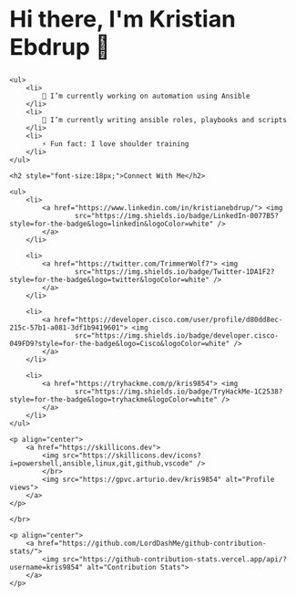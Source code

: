 <!DOCTYPE html>
<html>

<head>
	<title>ReadMe Information</title>
</head>

<body>
	<h1 style="font-size:40px;">Hi there, I'm Kristian Ebdrup 👋</h1>

	<ul>
		<li>
			🔭 I’m currently working on automation using Ansible
		</li>
		<li>
			🌱 I’m currently writing ansible roles, playbooks and scripts
		</li>
		<li>
			⚡ Fun fact: I love shoulder training
		</li>
	</ul>

	<h2 style="font-size:18px;">Connect With Me</h2>

	<ul>
		<li>
			<a href="https://www.linkedin.com/in/kristianebdrup/"> <img
					src="https://img.shields.io/badge/LinkedIn-0077B5?style=for-the-badge&logo=linkedin&logoColor=white" />
			</a>
		</li>

		<li>
			<a href="https://twitter.com/TrimmerWolf7"> <img
					src="https://img.shields.io/badge/Twitter-1DA1F2?style=for-the-badge&logo=twitter&logoColor=white" />
			</a>
		</li>

		<li>
			<a href="https://developer.cisco.com/user/profile/d80dd8ec-215c-57b1-a081-3df1b9419601"> <img
					src="https://img.shields.io/badge/developer.cisco-049FD9?style=for-the-badge&logo=Cisco&logoColor=white" />
			</a>
		</li>

		<li>
			<a href="https://tryhackme.com/p/kris9854"> <img
					src="https://img.shields.io/badge/TryHackMe-1C2538?style=for-the-badge&logo=tryhackme&logoColor=white" />
			</a>
		</li>
	</ul>

	<p align="center">
		<a href="https://skillicons.dev">
			<img src="https://skillicons.dev/icons?i=powershell,ansible,linux,git,github,vscode" />
			</br>
			<img src="https://gpvc.arturio.dev/kris9854" alt="Profile views">
		</a>
	</p>

	</br>

	<p align="center">
		<a href="https://github.com/LordDashMe/github-contribution-stats/">
			<img src="https://github-contribution-stats.vercel.app/api/?username=kris9854" alt="Contribution Stats">
		</a>
	</p>

</body>

</html>
